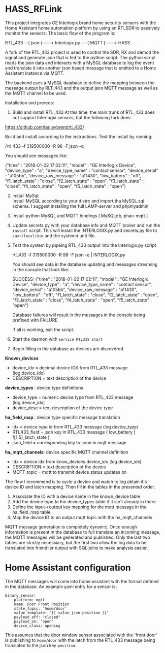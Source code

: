 # HASS_RFLink

This project integrates GE Interlogix brand home security sensors with the Home Assistant home automation platform by using an RTLSDR to passively monitor the sensors.  The basic flow of the program is:

RTL_433 --( json )---> Interlogix.py ---( MQTT )---> HASS

A fork of the RTL_433 project is used to control the SDR, RX and demod the signal and generate json that is fed to the python script.  The python script reads the json data and interacts with a MySQL database to log the event and translate it into another json based message that is emitted to a Home Assistant instance via MQTT.  

The backend uses a MySQL database to define the mapping between the message output by RLT_443 and the output json MQTT message as well as the MQTT channel to be used.  

Installation and prereqs:

1.  Build and install RTL_433
   At this time, the main trunk of RTL_433 does not support Interlogix sensors, but the following fork does:
   
   https://github.com/baileybrent/rtl_433/
   
   Build and install according to the instructions.  Test the install by running:
   
   /rtl_433 -f 319500000 -R 98 -F json -q
   
   You should see messages like:
   
   {"time" : "2018-01-02 17:02:11", "model" : "GE Interlogix Device", "device_type" : "a", "device_type_name" : "contact sensor", "device_serial" : "a105bb", "device_raw_message" : "a11430", "low_battery" : "off", "f1_latch_state" : "close", "f2_latch_state" : "open", "f3_latch_state" : "close", "f4_latch_state" : "open", "f5_latch_state" : "open"}
   
 2.  Install MySql.  
     Install MySQL according to your distro and import tha MySQL.sql schema.  I suggest installing the full LAMP-server and phpmyadmin
     
 3.  Install python MySQL and MQTT bindings ( MySQLdb, phao-mqtt )
 
 4.  Update secrets.py with your database info and MQTT broker and run the `install` script.  This will install the INTERLOGIX.py and secrets.py file to `/usr/local/bin` and the systemd unit file. 
 
 5.  Test the system by pipeing RTL_433 output into the Interlogix.py script
 
      rtl_433 -f 319500000 -R 98 -F json -q | INTERLOGIX.py
      
      You should see data in the database updating and messages streaming in the console that look like:
      
      SUCCESS: {"time" : "2018-01-02 17:02:11", "model" : "GE Interlogix Device", "device_type" : "a", "device_type_name" : "contact sensor", "device_serial" : "a105bb", "device_raw_message" : "a11430", "low_battery" : "off", "f1_latch_state" : "close", "f2_latch_state" : "open", "f3_latch_state" : "close", "f4_latch_state" : "open", "f5_latch_state" : "open"}
      
      Database failures will result in the messages in the console being prefixed with FAILURE
      
      If all is working, exit the script.
 
 6. Start the daemon with `service RTL319 start`  
  
 7. Begin filling in the database as devices are discovered.
 
**Known_devices**

* device_idx = decimal device IDX from RTL_433 message (log.device_idx)
* DESCRIPTION = text description of the device

**device_types** : device type definitions

* device_type = numeric device type from RTL_433 message (log.device_idx)
* device_desc = text description of the device type

**ha_field_map** : device type specific message translation

* idx = device type id from RTL_433 message  (log.device_type)
* RTL433_field = json key in RTL_433 message ( low_battery | f[1:5]_latch_state )
* json_field      = corresponding key to send in mqtt message

**ha_mqtt_channels**: device specific MQTT channel definition

* idx = device idx from know_devices.device_idx (log.device_idx)
* DESCRIPTION = text description of the device
* MQTT_topic = mqtt to transmit device status updates on

     
The flow I recommend is to cycle a device and watch to log obtain it's device ID and latch mapping.  Then fill in the tables in the presented order.
  
  1. Associate the ID with a device name in the known_device table
  2. Add the device type to the device_types table if it isn't already in there
  3. Define the input->output key mapping for the mqtt message in the ha_field_map table
  4. Map the device ID to an output mqtt topic with the ha_mqtt_channels
  
MQTT message generation is completely dynamic.  Once enough information is present in the database to full translate an incoming message, the MQTT messages will be generated and published.  Only the last two tables are strictly necessiary, but the first two allow the log data to be translated into friendlier output with SQL joins to make analysis easier.


# Home Assistant configuration

The MQTT messages will come into home assistant with the format defined in the database.  An example yaml entry for a sensor is:

    binary_sensor:
      - platform: mqtt
        name: Door Front Position
        state_topic: 'home/door'
        value_template: '{{ value_json.position }}'
        payload_off: "closed"
        payload_on: "open"
        device_class: opening
        
This assumes that the door window sensor associated with the 'front door' is publishing to `home/door` with the latch from the RTL_433 message being translated to the json key `position`.
